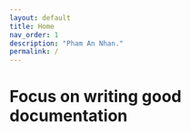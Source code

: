 ```yaml
---
layout: default
title: Home
nav_order: 1
description: "Pham An Nhan."
permalink: /
---
```


# Focus on writing good documentation

